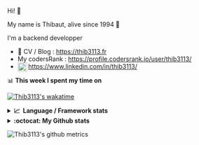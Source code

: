 Hi! 👋

My name is Thibaut, alive since 1994 🍷

I'm a backend developper

-   📝 CV / Blog : https://thib3113.fr
-   My codersRank : https://profile.codersrank.io/user/thib3113/
-   <a href="https://www.linkedin.com/in/thib3113/"><img align="left" alt="Thib3113's Linkedin" width="21px" src="https://raw.githubusercontent.com/peterthehan/peterthehan/master/assets/linkedin.svg" /></a> https://www.linkedin.com/in/thib3113/

📊 **This week I spent my time on**

[![Thib3113's wakatime](https://github-readme-stats.vercel.app/api/wakatime?username=thib3113&layout=default&theme=dracula&langs_count=6&hide_title=true&hide_border=true)](https://wakatime.com/@thib3113)

<details>
  <summary><b>📈&nbsp;&nbsp;Language&nbsp;/&nbsp;Framework stats</b></summary>
  <br/>  
  <a href='https://profile.codersrank.io/user/thib3113/'>
  <img src='http://cr-skills-chart-widget.azurewebsites.net/api/api?username=thib3113&padding=30&skills=php,batchfile,javascript,less,mysql,reactjs,scss,shell,typescript,vue'>
  </a>
</details>

<details>
  <summary><b>:octocat: My Github stats</b></summary>
  <br/>  
  
  <img src="https://github-readme-stats.vercel.app/api?username=thib3113&theme=dracula&show_icons=true&" alt="Thib3113's GitHub stats" />

<!--START_SECTION:activity-->

1. 🗣 Commented on [#640](https://github.com/thib3113/unifi-client/pull/640#issuecomment-1649636029) in [thib3113/unifi-client](https://github.com/thib3113/unifi-client)
2. 🗣 Commented on [#640](https://github.com/thib3113/unifi-client/pull/640#issuecomment-1649478957) in [thib3113/unifi-client](https://github.com/thib3113/unifi-client)
3. 🗣 Commented on [#195](https://github.com/Art-of-WiFi/UniFi-API-client/pull/195#issuecomment-1646677568) in [Art-of-WiFi/UniFi-API-client](https://github.com/Art-of-WiFi/UniFi-API-client)
4. 🗣 Commented on [#195](https://github.com/Art-of-WiFi/UniFi-API-client/pull/195#issuecomment-1645067278) in [Art-of-WiFi/UniFi-API-client](https://github.com/Art-of-WiFi/UniFi-API-client)
5. 💪 Opened PR [#639](https://github.com/thib3113/unifi-client/pull/639) in [thib3113/unifi-client](https://github.com/thib3113/unifi-client)
 <!--END_SECTION:activity-->

</details>

![Thib3113's github metrics](https://gist.githubusercontent.com/thib3113/83a96e16f8bca103f1b0e376186c66ec/raw/github-metrics.svg)
